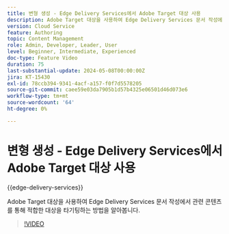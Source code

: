 ```yaml
---
title: 변형 생성 - Edge Delivery Services에서 Adobe Target 대상 사용
description: Adobe Target 대상을 사용하여 Edge Delivery Services 문서 작성에서 관련 콘텐츠를 통해 적합한 대상을 타기팅하는 방법을 알아봅니다.
version: Cloud Service
feature: Authoring
topic: Content Management
role: Admin, Developer, Leader, User
level: Beginner, Intermediate, Experienced
doc-type: Feature Video
duration: 75
last-substantial-update: 2024-05-08T00:00:00Z
jira: KT-15430
exl-id: 78ccb394-9341-4acf-a157-f0f7d5578205
source-git-commit: caee59e03da7905b1d57b4325e06501d46d073e6
workflow-type: tm+mt
source-wordcount: '64'
ht-degree: 0%

---
```


# 변형 생성 - Edge Delivery Services에서 Adobe Target 대상 사용

{{edge-delivery-services}}

Adobe Target 대상을 사용하여 Edge Delivery Services 문서 작성에서 관련 콘텐츠를 통해 적합한 대상을 타기팅하는 방법을 알아봅니다.

>[!VIDEO](https://video.tv.adobe.com/v/3428792/?learn=on)
